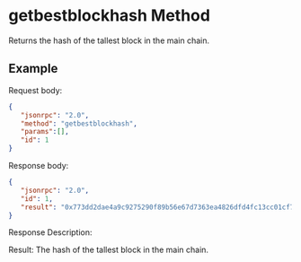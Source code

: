 ﻿# getbestblockhash Method

Returns the hash of the tallest block in the main chain.

## Example

Request body:

```json
{
   "jsonrpc": "2.0",
   "method": "getbestblockhash",
   "params":[],
   "id": 1
}
```

Response body:

```json
{
   "jsonrpc": "2.0",
   "id": 1,
   "result": "0x773dd2dae4a9c9275290f89b56e67d7363ea4826dfd4fc13cc01cf73a44b0d0e"
}
```

Response Description:

Result: The hash of the tallest block in the main chain.